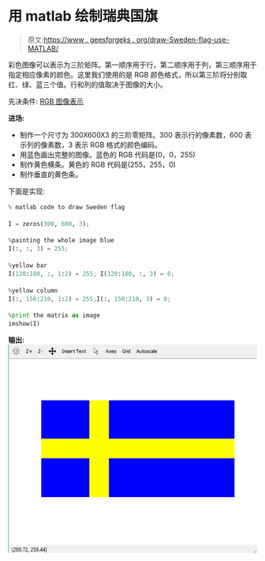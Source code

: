 # 用 matlab 绘制瑞典国旗

> 原文:[https://www . geesforgeks . org/draw-Sweden-flag-use-MATLAB/](https://www.geeksforgeeks.org/draw-sweden-flag-using-matlab/)

彩色图像可以表示为三阶矩阵。第一顺序用于行，第二顺序用于列，第三顺序用于指定相应像素的颜色。这里我们使用的是 RGB 颜色格式，所以第三阶将分别取红、绿、蓝三个值。行和列的值取决于图像的大小。

先决条件: [RGB 图像表示](https://www.geeksforgeeks.org/matlab-rgb-image-representation/)

**进场:**

*   制作一个尺寸为 300X600X3 的三阶零矩阵。300 表示行的像素数，600 表示列的像素数，3 表示 RGB 格式的颜色编码。
*   用蓝色画出完整的图像。蓝色的 RGB 代码是(0，0，255)
*   制作黄色横条。黄色的 RGB 代码是(255，255，0)
*   制作垂直的黄色条。

下面是实现:

```py
% matlab code to draw Sweden flag

I = zeros(300, 600, 3);

%painting the whole image blue
I(:, :, 3) = 255; 

%yellow bar
I(120:180, :, 1:2) = 255; I(120:180, :, 3) = 0;

%yellow column
I(:, 150:210, 1:2) = 255;I(:, 150:210, 3) = 0; 

%print the matrix as image
imshow(I) 
```

**输出:**
![](img/a4c267b519fa67d02ecc0f928aee749b.png)